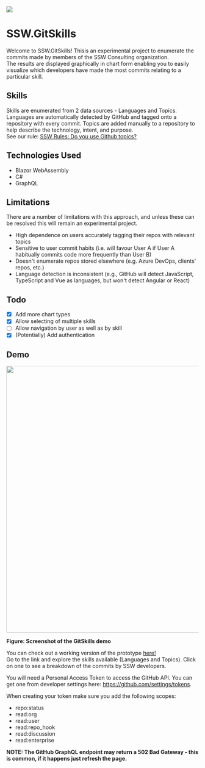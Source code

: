 <img src="https://raw.githubusercontent.com/SSWConsulting/SSW.People.Profiles/main/_docs/images/ssw-banner.png">

# SSW.GitSkills

Welcome to SSW.GitSkills! Thisis an experimental project to enumerate the commits made by members of the SSW Consulting organization.    
The results are displayed graphically in chart form enabling you to easily visualize which developers have made the most commits relating to a particular skill.    


## Skills
  Skills are enumerated from 2 data sources - Languages and Topics. Languages are automatically detected by GitHub and tagged onto a repository with every commit. Topics are added manually to a repository to help describe the technology, intent, and purpose.    
  See our rule: [SSW Rules: Do you use Github topics?](https://rules.ssw.com.au/use-github-topics)
     

## Technologies Used
* Blazor WebAssembly
* C#
* GraphQL

      


## Limitations
There are a number of limitations with this approach, and unless these can be resolved this will remain an experimental project.
* High dependence on users accurately tagging their repos with relevant topics
* Sensitive to user commit habits (i.e. will favour User A if User A habitually commits code more frequently than User B)
* Doesn't enumerate repos stored elsewhere (e.g. Azure DevOps, clients' repos, etc.)
* Language detection is inconsistent (e.g., GitHub will detect JavaScript, TypeScript and Vue as languages, but won't detect Angular or React)

## Todo
- [x] Add more chart types
- [x] Allow selecting of multiple skills
- [ ] Allow navigation by user as well as by skill
- [x] (Potentially) Add authentication

## Demo

<img src="https://github.com/SSWConsulting/gitskills/blob/main/Assets/v05screenshot.png" width="700">

**Figure: Screenshot of the GitSkills demo**

You can check out a working version of the prototype [here!](https://gitskills.z8.web.core.windows.net/)    
Go to the link and explore the skills available (Languages and Topics). Click on one to see a breakdown of the commits by SSW developers.    

You will need a Personal Access Token to access the GitHub API. You can get one from developer settings here: https://github.com/settings/tokens.    

When creating your token make sure you add the following scopes:
* repo:status
* read:org
* read:user
* read:repo_hook
* read:discussion
* read:enterprise

**NOTE: The GitHub GraphQL endpoint may return a 502 Bad Gateway - this is common, if it happens just refresh the page.**

